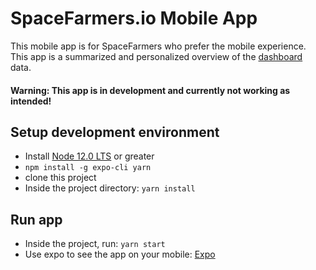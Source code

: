 # SpaceFarmers.io Mobile App

This mobile app is for SpaceFarmers who prefer the mobile experience. This app is a summarized and personalized overview of the [dashboard](https://spacefarmers.io/dashboard) data.

#### Warning: This app is in development and currently not working as intended!

## Setup development environment

- Install [Node 12.0 LTS](https://nodejs.org/en/download/) or greater
- `npm install -g expo-cli yarn`
- clone this project
- Inside the project directory: `yarn install`

## Run app

- Inside the project, run: `yarn start`
- Use expo to see the app on your mobile: [Expo](https://expo.dev/)
